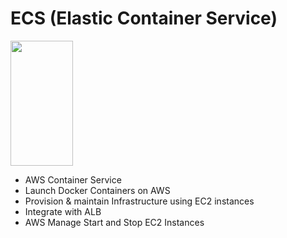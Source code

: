 # ECS (Elastic Container Service)  
<img src="https://github.com/kmitsolution/AWS-ECS/blob/main/images/ECS-logo.png" width="100" height="200" /> <br /> 
<ul>
    <li>AWS Container Service</li>
    <li>Launch Docker Containers on AWS</li>
    <li>Provision & maintain Infrastructure using EC2 instances</li>
    <li>Integrate with ALB</li>
    <li>AWS Manage Start and Stop EC2 Instances</li>
</ul>
